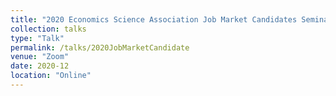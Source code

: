 ```yaml
---
title: "2020 Economics Science Association Job Market Candidates Seminar Series"
collection: talks
type: "Talk"
permalink: /talks/2020JobMarketCandidate
venue: "Zoom"
date: 2020-12
location: "Online"
---
```

